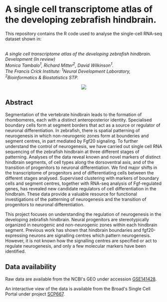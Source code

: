 # A single cell transcriptome atlas of the developing zebrafish hindbrain.

This repository contains the R code used to analyse the single-cell RNA-seq dataset shown in:<br/><br/>

*A single cell transcriptome atlas of the developing zebrafish hindbrain.<br/>
Development (In review)<br/>
Monica Tambalo<sup>1</sup>, Richard Mitter<sup>2</sup>, David Wilkinson<sup>1</sup>.<br/>
The Francis Crick Institute: <sup>1</sup>Neural Development Laboratory, <sup>2</sup>Bioinformatics & Biostatistics STP.*



<p align="center">
  <img src="https://github.com/crickbabs/ZebrafishDevelopingHindbrainAtlas/blob/master/Fig1.png">
</p>


## Abstract

Segmentation of the vertebrate hindbrain leads to the formation of rhombomeres, each with a distinct anteroposterior identity. Specialised boundary cells form at segment borders that act as a source or regulator of neuronal differentiation. In zebrafish, there is spatial patterning of neurogenesis in which non-neurogenic zones form at bounderies and segment centres, in part mediated by Fgf20 signaling. To further understand the control of neurogenesis, we have carried out single cell RNA sequencing of the zebrafish hindbrain at three different stages of patterning. Analyses of the data reveal known and novel markers of distinct hindbrain segments, of cell types along the dorsoventral axis, and of the transition of progenitors to neuronal differentiation. We find major shifts in the transcriptome of progenitors and of differentiating cells between the different stages analysed. Supervised clustering with markers of boundary cells and segment centres, together with RNA-seq analysis of Fgf-regulated genes, has revealed new candidate regulators of cell differentiation in the hindbrain. These data provide a valuable resource for functional investigations of the patterning of neurogenesis and the transition of progenitors to neuronal differentiation.

This project focuses on understanding the regulation of neurogenesis in the developing zebrafish hindbrain. Neural progenitors are stereotypically organized in neurogenic and non-neurogenic zones within each hindbrain segment. Previous work has shown that hindbrain boundaries and fgf20-expressing neurons are signalling centres which pattern neurogenesis. However, it is not known how the signalling centres are specified or act to regulate neurogenesis, and only a few molecular markers have been identified.

## Data availability

Raw data are available from the NCBI's GEO under accession [GSE141428](https://www.ncbi.nlm.nih.gov/geo/query/acc.cgi?acc=GSE141428).

An interactive view of the data is available from the Broad's Single Cell Portal under project [SCP667](https://singlecell.broadinstitute.org/single_cell/study/SCP667/a-single-cell-transcriptome-atlas-of-the-developing-zebrafish-hindbrain).
